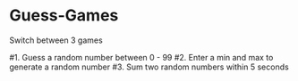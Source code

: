 # Guess-Games
Switch between 3 games 

#1. Guess a random number between 0 - 99
#2. Enter a min and max to generate a random number
#3. Sum two random numbers within 5 seconds
